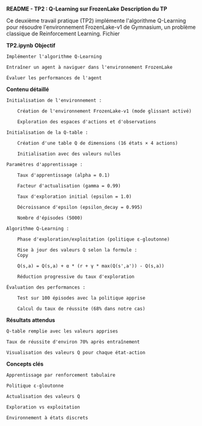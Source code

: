 **README - TP2 : Q-Learning sur FrozenLake**
**Description du TP**

Ce deuxième travail pratique (TP2) implémente l'algorithme Q-Learning pour résoudre l'environnement FrozenLake-v1 de Gymnasium, un problème classique de Reinforcement Learning.
Fichier

**TP2.ipynb**
**Objectif**

    Implémenter l'algorithme Q-Learning

    Entraîner un agent à naviguer dans l'environnement FrozenLake

    Évaluer les performances de l'agent

**Contenu détaillé**

    Initialisation de l'environnement :

        Création de l'environnement FrozenLake-v1 (mode glissant activé)

        Exploration des espaces d'actions et d'observations

    Initialisation de la Q-table :

        Création d'une table Q de dimensions (16 états × 4 actions)

        Initialisation avec des valeurs nulles

    Paramètres d'apprentissage :

        Taux d'apprentissage (alpha = 0.1)

        Facteur d'actualisation (gamma = 0.99)

        Taux d'exploration initial (epsilon = 1.0)

        Décroissance d'epsilon (epsilon_decay = 0.995)

        Nombre d'épisodes (5000)

    Algorithme Q-Learning :

        Phase d'exploration/exploitation (politique ε-gloutonne)

        Mise à jour des valeurs Q selon la formule :
        Copy

        Q(s,a) = Q(s,a) + α * (r + γ * max(Q(s',a')) - Q(s,a))

        Réduction progressive du taux d'exploration

    Évaluation des performances :

        Test sur 100 épisodes avec la politique apprise

        Calcul du taux de réussite (68% dans notre cas)

**Résultats attendus**

    Q-table remplie avec les valeurs apprises

    Taux de réussite d'environ 70% après entraînement

    Visualisation des valeurs Q pour chaque état-action

**Concepts clés**

    Apprentissage par renforcement tabulaire

    Politique ε-gloutonne

    Actualisation des valeurs Q

    Exploration vs exploitation

    Environnement à états discrets